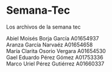 # Semana-Tec
Los archivos de la semana tec

Abiel Moisés Borja García A01654937 <br />
Aranza García Narvaéz A01654658 <br />
María Clarita Osorio Vergara A01654530 <br />
Gael Eduardo Pérez Gómez A01753336 <br />
Marco Uriel Pérez Gutiérrez A01660337 <br />

